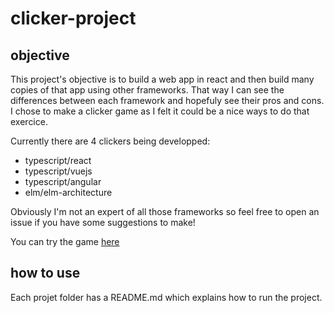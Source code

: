 # clicker-project

## objective

This project's objective is to build a web app in react and then build many copies of that app using other frameworks. That way I can see the differences between each framework and hopefuly see their pros and cons. I chose to make a clicker game as I felt it could be a nice ways to do that exercice.

Currently there are 4 clickers being developped:
- typescript/react
- typescript/vuejs
- typescript/angular
- elm/elm-architecture

Obviously I'm not an expert of all those frameworks so feel free to open an issue if you have some suggestions to make!

You can try the game [here](https://hellperkk.github.io/clicker-project/)


## how to use

Each projet folder has a README.md which explains how to run the project.